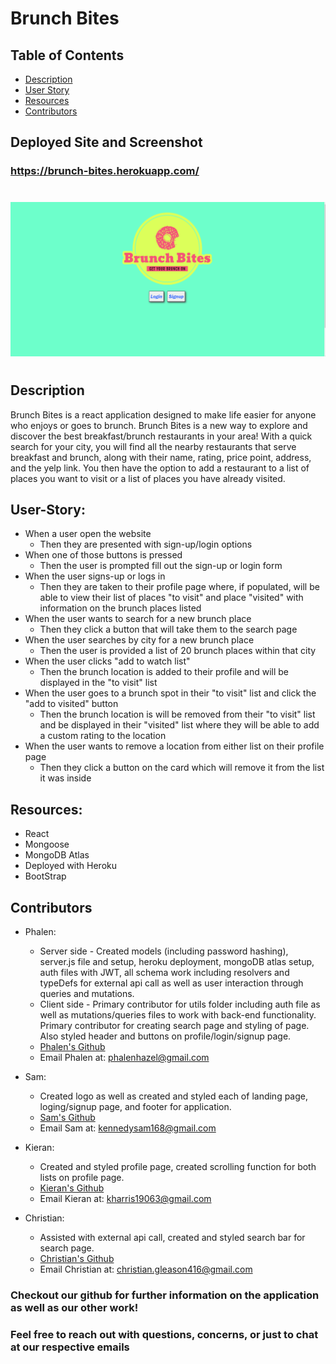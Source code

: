 # Brunch Bites

## Table of Contents

- [Description](#Description)
- [User Story](#User-Story)
- [Resources](#Resources)
- [Contributors](#Contributors)

## Deployed Site and Screenshot

### https://brunch-bites.herokuapp.com/

#

![Screenshot of Landing page.](./client/src/assets/LandingPage_Screenshot.png)

#

## Description

Brunch Bites is a react application designed to make life easier for anyone who enjoys or goes to brunch. Brunch Bites is a new way to explore and discover the best breakfast/brunch restaurants in your area!  With a quick search for your city, you will find all the nearby restaurants that serve breakfast and brunch, along with their name, rating, price point, address, and the yelp link. You then have the option to add a restaurant to a list of places you want to visit or a list of places you have already visited.

## User-Story:

- When a user open the website
  - Then they are presented with sign-up/login options
- When one of those buttons is pressed
  - Then the user is prompted fill out the sign-up or login form
- When the user signs-up or logs in
  - Then they are taken to their profile page where, if populated, will be able to view their list of places "to visit" and place "visited" with information on the brunch places listed
- When the user wants to search for a new brunch place
  - Then they click a button that will take them to the search page
- When the user searches by city for a new brunch place
  - Then the user is provided a list of 20 brunch places within that city
- When the user clicks "add to watch list"
  - Then the brunch location is added to their profile and will be displayed in the "to visit" list
- When the user goes to a brunch spot in their "to visit" list and click the "add to visited" button
  - Then the brunch location is will be removed from their "to visit" list and be displayed in their "visited" list where they will be able to add a custom rating to the location
- When the user wants to remove a location from either list on their profile page
  - Then they click a button on the card which will remove it from the list it was inside

## Resources:

- React
- Mongoose
- MongoDB Atlas
- Deployed with Heroku
- BootStrap

## Contributors
- Phalen: 
  - Server side - Created models (including password hashing), server.js file and setup, heroku deployment, mongoDB atlas setup, auth files with JWT, all schema work including resolvers and typeDefs for external api call as well as user interaction  through queries and mutations.
  - Client side - Primary contributor for utils folder including auth file as well as mutations/queries files to work with back-end functionality. Primary contributor for creating search page and styling of page. Also styled header and buttons on profile/login/signup page.
  - [Phalen's Github](https://github.com/PhalenH)
  - Email Phalen at: phalenhazel@gmail.com


- Sam: 
  - Created logo as well as created and styled each of landing page, loging/signup page, and footer for application. 
  - [Sam's Github](https://github.com/kennedysam168)
  - Email Sam at: kennedysam168@gmail.com


- Kieran: 
  - Created and styled profile page, created scrolling function for both lists on profile page. 
  - [Kieran's Github](https://github.com/kieranh971)
  - Email Kieran at: kharris19063@gmail.com


- Christian: 
  - Assisted with external api call, created and styled search bar for search page. 
  - [Christian's Github](https://github.com/ChristianAnti)
  - Email Christian at: christian.gleason416@gmail.com


### Checkout our github for further information on the application as well as our other work!
### Feel free to reach out with questions, concerns, or just to chat at our respective emails
